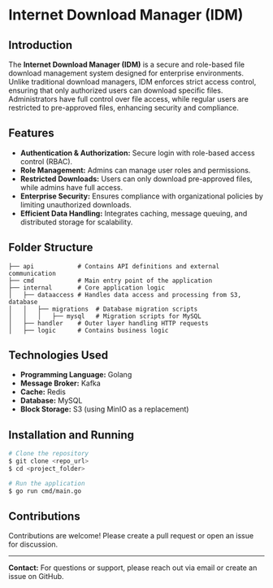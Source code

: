 # Internet Download Manager (IDM)

## Introduction
The **Internet Download Manager (IDM)** is a secure and role-based file download management system designed for enterprise environments. Unlike traditional download managers, IDM enforces strict access control, ensuring that only authorized users can download specific files. Administrators have full control over file access, while regular users are restricted to pre-approved files, enhancing security and compliance.

## Features
- **Authentication & Authorization:** Secure login with role-based access control (RBAC).
- **Role Management:** Admins can manage user roles and permissions.
- **Restricted Downloads:** Users can only download pre-approved files, while admins have full access.
- **Enterprise Security:** Ensures compliance with organizational policies by limiting unauthorized downloads.
- **Efficient Data Handling:** Integrates caching, message queuing, and distributed storage for scalability.

## Folder Structure
```
├── api            # Contains API definitions and external communication
├── cmd            # Main entry point of the application
├── internal       # Core application logic
│   ├── dataaccess # Handles data access and processing from S3, database
│   │   ├── migrations  # Database migration scripts
│   │   │   ├── mysql   # Migration scripts for MySQL
│   ├── handler    # Outer layer handling HTTP requests
│   ├── logic      # Contains business logic
```

## Technologies Used
- **Programming Language:** Golang
- **Message Broker:** Kafka
- **Cache:** Redis
- **Database:** MySQL
- **Block Storage:** S3 (using MinIO as a replacement)

## Installation and Running
```sh
# Clone the repository
$ git clone <repo_url>
$ cd <project_folder>

# Run the application
$ go run cmd/main.go
```

## Contributions
Contributions are welcome! Please create a pull request or open an issue for discussion.

---
**Contact:** For questions or support, please reach out via email or create an issue on GitHub.

